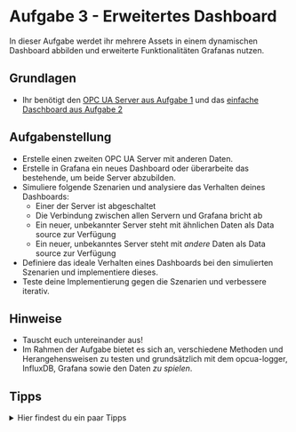 # Aufgabe 3 - Erweitertes Dashboard
In dieser Aufgabe werdet ihr mehrere Assets in einem dynamischen Dashboard abbilden und erweiterte Funktionalitäten Grafanas nutzen.

## Grundlagen
* Ihr benötigt den [OPC UA Server aus Aufgabe 1](Aufgabe1.md) und das [einfache Daschboard aus Aufgabe 2](Aufgabe2.md)
  
## Aufgabenstellung
* Erstelle einen zweiten OPC UA Server mit anderen Daten.
* Erstelle in Grafana ein neues Dashboard oder überarbeite das bestehende, um beide Server abzubilden.
* Simuliere folgende Szenarien und analysiere das Verhalten deines Dashboards:
  * Einer der Server ist abgeschaltet
  * Die Verbindung zwischen allen Servern und Grafana bricht ab
  * Ein neuer, unbekannter Server steht mit ähnlichen Daten als Data source zur Verfügung
  * Ein neuer, unbekanntes Server steht mit *andere* Daten als Data source zur Verfügung
* Definiere das ideale Verhalten eines Dashboards bei den simulierten Szenarien und implementiere dieses.
* Teste deine Implementierung gegen die Szenarien und verbessere iterativ.

## Hinweise
* Tauscht euch untereinander aus!
* Im Rahmen der Aufgabe bietet es sich an, verschiedene Methoden und Herangehensweisen zu testen und grundsätzlich mit dem opcua-logger, InfluxDB, Grafana sowie den Daten *zu spielen*.

## Tipps
<details>
  <summary>Hier findest du ein paar Tipps</summary>
  <ul>
    <li>Der zweite OPC UA Server kann aus einer Kopie des ersten Flows bestehen</li>
	<details>
      <summary>Noch ein Tipp</summary>
      <ul><li>Netzwerk Ports sowie Datenquellen der beiden OPC UA Server müssen unterschiedlich sein</li></ul>
    </details>
  </ul>
</details>
